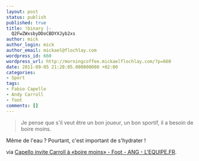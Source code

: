 ```yaml
---
layout: post
status: publish
published: true
title: !binary |-
  Q2FwZWxsbyDDoCBDYXJyb2xs
author: mick
author_login: mick
author_email: mickael@flochlay.com
wordpress_id: 660
wordpress_url: http://morningcoffee.mickaelflochlay.com/?p=660
date: 2011-09-05 21:28:05.000000000 +02:00
categories:
- Sport
tags:
- Fabio Capello
- Andy Carroll
- foot
comments: []
---
```

<blockquote>Je pense que s'il veut être un bon joueur, un bon sportif, il a besoin de boire moins.</blockquote>
Même de l'eau ? Pourtant, c'est important de s'hydrater !

via <a href="http://www.lequipe.fr/Football/breves2011/20110905_160736_capello-invite-carroll-a-boire-moins.html">Capello invite Carroll à «boire moins» - Foot - ANG - L'EQUIPE.FR</a>.
